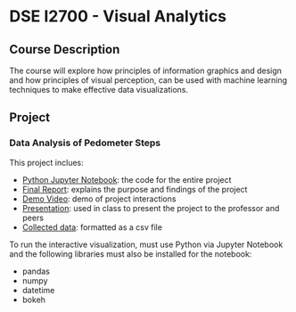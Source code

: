 # DSE I2700 - Visual Analytics

## Course Description

The course will explore how principles of information graphics and design and how principles of visual perception, can be used with machine learning techniques to make effective data visualizations.

## Project

### Data Analysis of Pedometer Steps

This project inclues:

- [Python Jupyter Notebook](Visual-Analytics-Final-Project.ipynb): the code for the entire project
- [Final Report](Final-Report.pdf): explains the purpose and findings of the project
- [Demo Video](https://youtu.be/Y0egr7sXqFE): demo of project interactions
- [Presentation](Presentation.pdf): used in class to present the project to the professor and peers
- [Collected data](project_data.csv): formatted as a csv file

To run the interactive visualization, must use Python via Jupyter Notebook and the following libraries must also be installed for the notebook:

- pandas
- numpy
- datetime
- bokeh
